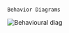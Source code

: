                                                                     Behavior Diagrams


![Behavioural diag](https://user-images.githubusercontent.com/81459871/132117191-d3226515-fa45-4a34-808d-406e147d1bd1.jpeg)
